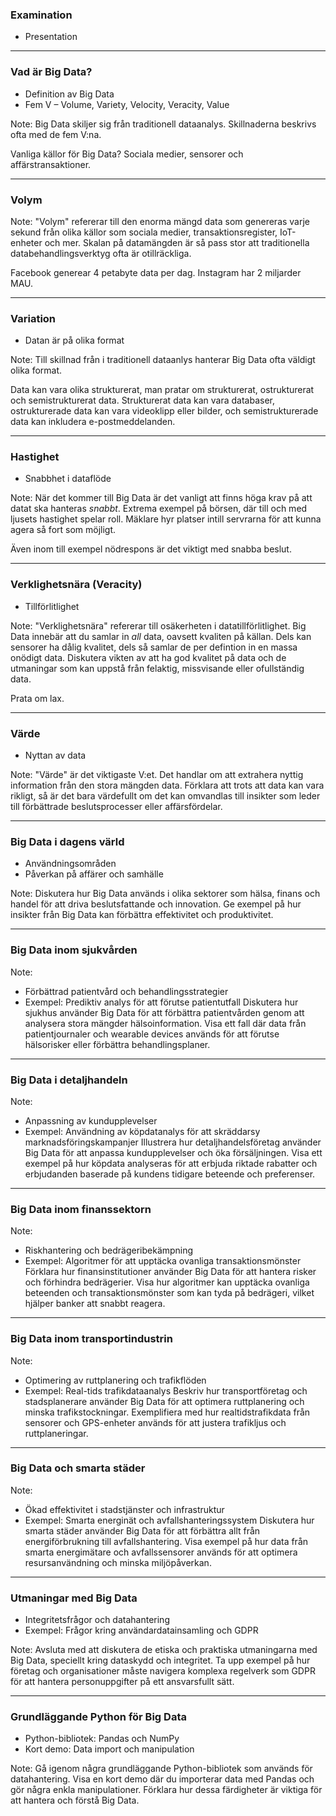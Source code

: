 ### Examination

- Presentation

---

### Vad är Big Data?

- Definition av Big Data
- Fem V – Volume, Variety, Velocity, Veracity, Value

Note:
Big Data skiljer sig från traditionell dataanalys. Skillnaderna beskrivs ofta med de fem V:na.

Vanliga källor för Big Data? Sociala medier, sensorer och affärstransaktioner.

---

### Volym

Note:
"Volym" refererar till den enorma mängd data som genereras varje sekund från olika källor som sociala medier, transaktionsregister, IoT-enheter och mer. Skalan på datamängden är så pass stor att traditionella databehandlingsverktyg ofta är otillräckliga.

Facebook generear 4 petabyte data per dag.
Instagram har 2 miljarder MAU.

---

### Variation

- Datan är på olika format

Note:
Till skillnad från i traditionell dataanlys hanterar Big Data ofta väldigt olika format.

Data kan vara olika strukturerat, man pratar om strukturerat, ostrukturerat och semistrukturerat data. Strukturerat data kan vara databaser, ostrukturerade data kan vara videoklipp eller bilder, och semistrukturerade data kan inkludera e-postmeddelanden.

---

### Hastighet

- Snabbhet i dataflöde

Note:
När det kommer till Big Data är det vanligt att finns höga krav på att datat ska hanteras _snabbt_. Extrema exempel på börsen, där till och med ljusets hastighet spelar roll. Mäklare hyr platser intill servrarna för att kunna agera så fort som möjligt.

Även inom till exempel nödrespons är det viktigt med snabba beslut.

---

### Verklighetsnära (Veracity)

- Tillförlitlighet

Note:
"Verklighetsnära" refererar till osäkerheten i datatillförlitlighet. Big Data innebär att du samlar in _all_ data, oavsett kvaliten på källan. Dels kan sensorer ha dålig kvalitet, dels så samlar de per defintion in en massa onödigt data. Diskutera vikten av att ha god kvalitet på data och de utmaningar som kan uppstå från felaktig, missvisande eller ofullständig data.

Prata om lax.

---

### Värde

- Nyttan av data

Note:
"Värde" är det viktigaste V:et. Det handlar om att extrahera nyttig information från den stora mängden data. Förklara att trots att data kan vara rikligt, så är det bara värdefullt om det kan omvandlas till insikter som leder till förbättrade beslutsprocesser eller affärsfördelar.

---

### Big Data i dagens värld

- Användningsområden
- Påverkan på affärer och samhälle

Note:
Diskutera hur Big Data används i olika sektorer som hälsa, finans och handel för att driva beslutsfattande och innovation. Ge exempel på hur insikter från Big Data kan förbättra effektivitet och produktivitet.

---

### Big Data inom sjukvården

Note:

- Förbättrad patientvård och behandlingsstrategier
- Exempel: Prediktiv analys för att förutse patientutfall
  Diskutera hur sjukhus använder Big Data för att förbättra patientvården genom att analysera stora mängder hälsoinformation. Visa ett fall där data från patientjournaler och wearable devices används för att förutse hälsorisker eller förbättra behandlingsplaner.

---

### Big Data i detaljhandeln

Note:

- Anpassning av kundupplevelser
- Exempel: Användning av köpdatanalys för att skräddarsy marknadsföringskampanjer
  Illustrera hur detaljhandelsföretag använder Big Data för att anpassa kundupplevelser och öka försäljningen. Visa ett exempel på hur köpdata analyseras för att erbjuda riktade rabatter och erbjudanden baserade på kundens tidigare beteende och preferenser.

---

### Big Data inom finanssektorn

Note:

- Riskhantering och bedrägeribekämpning
- Exempel: Algoritmer för att upptäcka ovanliga transaktionsmönster
  Förklara hur finansinstitutioner använder Big Data för att hantera risker och förhindra bedrägerier. Visa hur algoritmer kan upptäcka ovanliga beteenden och transaktionsmönster som kan tyda på bedrägeri, vilket hjälper banker att snabbt reagera.

---

### Big Data inom transportindustrin

Note:

- Optimering av ruttplanering och trafikflöden
- Exempel: Real-tids trafikdataanalys
  Beskriv hur transportföretag och stadsplanerare använder Big Data för att optimera ruttplanering och minska trafikstockningar. Exemplifiera med hur realtidstrafikdata från sensorer och GPS-enheter används för att justera trafikljus och ruttplaneringar.

---

### Big Data och smarta städer

Note:

- Ökad effektivitet i stadstjänster och infrastruktur
- Exempel: Smarta energinät och avfallshanteringssystem
  Diskutera hur smarta städer använder Big Data för att förbättra allt från energiförbrukning till avfallshantering. Visa exempel på hur data från smarta energimätare och avfallssensorer används för att optimera resursanvändning och minska miljöpåverkan.

---

### Utmaningar med Big Data

- Integritetsfrågor och datahantering
- Exempel: Frågor kring användardatainsamling och GDPR

Note:
Avsluta med att diskutera de etiska och praktiska utmaningarna med Big Data, speciellt kring dataskydd och integritet. Ta upp exempel på hur företag och organisationer måste navigera komplexa regelverk som GDPR för att hantera personuppgifter på ett ansvarsfullt sätt.

---

### Grundläggande Python för Big Data

- Python-bibliotek: Pandas och NumPy
- Kort demo: Data import och manipulation

Note:
Gå igenom några grundläggande Python-bibliotek som används för datahantering. Visa en kort demo där du importerar data med Pandas och gör några enkla manipulationer. Förklara hur dessa färdigheter är viktiga för att hantera och förstå Big Data.
